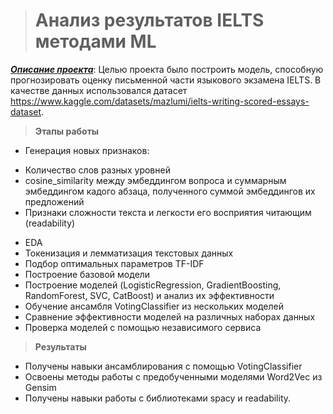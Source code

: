 ># Анализ результатов IELTS методами ML

<u>***Описание проекта***</u>: Целью проекта было построить модель, способную прогнозировать оценку письменной части языкового экзамена IELTS. В качестве данных использовался датасет https://www.kaggle.com/datasets/mazlumi/ielts-writing-scored-essays-dataset.

>**Этапы работы**
+ Генерация новых признаков:
- Количество слов разных уровней
- cosine_similarity между эмбеддингом вопроса и суммарным эмбеддингом кадого абзаца, полученного суммой эмбеддингов их предложений
- Признаки сложности текста и легкости его восприятия читающим (readability)
+ EDA
+ Токенизация и лемматизация текстовых данных
+ Подбор оптимальных параметров TF-IDF
+ Построение базовой модели
+ Построение моделей (LogisticRegression, GradientBoosting, RandomForest, SVC, CatBoost) и анализ их эффективности
+ Обучение ансамбля VotingClassifier из нескольких моделей
+ Сравнение эффективности моделей на различных наборах данных
+ Проверка моделей с помощью независимого сервиса

>**Результаты**
+ Получены навыки ансамблирования с помощью VotingClassifier
+ Освоены методы работы с предобученными моделями Word2Vec из Gensim
+ Получены навыки работы с библиотеками spacy и readability.

